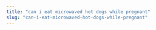 ```yaml
---
title: "can i eat microwaved hot dogs while pregnant"
slug: "can-i-eat-microwaved-hot-dogs-while-pregnant"
---
```


